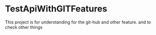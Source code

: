 # TestApiWithGITFeatures

This project is for understanding for the git-hub and other feature. and to check other things 
